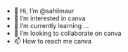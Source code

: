 - 👋 Hi, I’m @sahilmaur
- 👀 I’m interested in canva
- 🌱 I’m currently learning ...
- 💞️ I’m looking to collaborate on canva
- 📫 How to reach me canva

<!---
sahilmaur/sahilmaur is a ✨ special ✨ repository because its `README.md` (this file) appears on your GitHub profile.
You can click the Preview link to take a look at your changes.
--->

